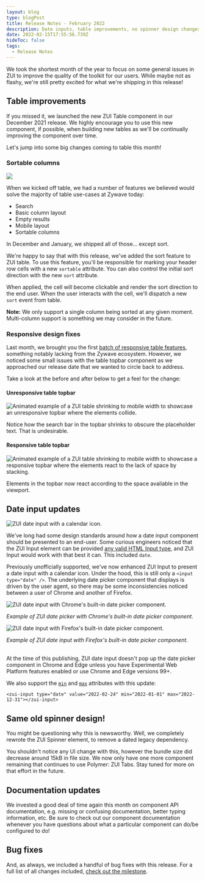 ```yaml
---
layout: blog
type: blogPost
title: Release Notes - February 2022
description: Date inputs, table improvements, no spinner design changes, and bug fixes!
date: 2022-02-15T17:55:56.739Z
hideToc: false
tags:
  - Release Notes
---
```

We took the shortest month of the year to focus on some general issues in ZUI to improve the quality of the toolkit for our users. While maybe not as flashy, we're still pretty excited for what we're shipping in this release!

## Table improvements

If you missed it, we launched the new ZUI Table component in our December 2021 release. We highly encourage you to use this new component, if possible, when building new tables as we'll be continually improving the component over time.

Let's jump into some big changes coming to table this month!

### Sortable columns

![](/images/zui-table-sortable-example.png)

When we kicked off table, we had a number of features we believed would solve the majority of table use-cases at Zywave today:

* Search 
* Basic column layout 
* Empty results 
* Mobile layout 
* Sortable columns 

In December and January, we shipped all of those... except sort. 

We're happy to say that with this release, we've added the sort feature to ZUI table. To use this feature, you'll be responsible for marking your header row cells with a new `sortable` attribute. You can also control the initial sort direction with the new `sort` attribute. 

When applied, the cell will become clickable and render the sort direction to the end user. When the user interacts with the cell, we'll dispatch a new `sort` event from table.

<docs-note>
<strong>Note:</strong> We only support a single column being sorted at any given moment. Multi-column support is something we may consider in the future.
</docs-note>

### Responsive design fixes

Last month, we brought you the first [batch of responsive table features](https://booster.zywave.dev/blog/posts/2022-01-20-release-notes-january-2022/#zui-table-is-now-mobile-responsive), something notably lacking from the Zywave ecosystem. However, we noticed some small issues with the table topbar component as we approached our release date that we wanted to circle back to address.

Take a look at the before and after below to get a feel for the change:

#### Unresponsive table topbar

![Animated example of a ZUI table shrinking to mobile width to showcase an unresponsive topbar where the elements collide.](/images/zui-table-topbar-unresponsive-example.gif)

Notice how the search bar in the topbar shrinks to obscure the placeholder text. That is undesirable.

#### Responsive table topbar

![Animated example of a ZUI table shrinking to mobile width to showcase a responsive topbar where the elements react to the lack of space by stacking.](/images/zui-table-topbar-responsive-example.gif)

Elements in the topbar now react according to the space available in the viewport.

## Date input updates

![ZUI date input with a calendar icon.](/images/zui-input-date.png)

We've long had some design standards around how a date input component should be presented to an end-user. Some curious engineers noticed that the ZUI Input element can be provided [any valid HTML Input type](https://developer.mozilla.org/en-US/docs/Web/HTML/Element/Input#input_types), and ZUI Input would work with that best it can. This included `date`. 

Previously unofficially supported, we've now enhanced ZUI Input to present a date input with a calendar icon. Under the hood, this is still only a `<input type="date" />`. The underlying date picker component that displays is driven by the user agent, so there may be some inconsistencies noticed between a user of Chrome and another of Firefox.

![ZUI date input with Chrome's built-in date picker component.](/images/zui-input-date-chrome.png)

*Example of ZUI date picker with Chrome's built-in date picker component.*

![ZUI date input with Firefox's built-in date picker component.](/images/zui-input-date-firefox.png)

*Example of ZUI date input with Firefox's built-in date picker component.*

<docs-note>\
At the time of this publishing, ZUI date input doesn't pop up the date picker component in Chrome and Edge unless you have Experimental Web Platform features enabled or use Chrome and Edge versions 99+.\
</docs-note>

We also support the [`min`](https://developer.mozilla.org/en-US/docs/Web/HTML/Element/input/date#min) and [`max`](https://developer.mozilla.org/en-US/docs/Web/HTML/Element/input/date#max) attributes with this update:

```
<zui-input type="date" value="2022-02-24" min="2022-01-01" max="2022-12-31"></zui-input>
```

## Same old spinner design!

You might be questioning why this is newsworthy. Well, we completely rewrote the ZUI Spinner element, to remove a dated legacy dependency.

You shouldn't notice any UI change with this, however the bundle size did decrease around 15kB in file size. We now only have one more component remaining that continues to use Polymer: ZUI Tabs. Stay tuned for more on that effort in the future.

## Documentation updates

We invested a good deal of time again this month on component API documentation, e.g. missing or confusing documentation, better typing information, etc. Be sure to check out our component documentation whenever you have questions about what a particular component can do/be configured to do!

## Bug fixes

And, as always, we included a handful of bug fixes with this release. For a full list of all changes included, [check out the milestone](https://gitlab.com/groups/zywave/devkit/-/milestones/20#tab-issues).